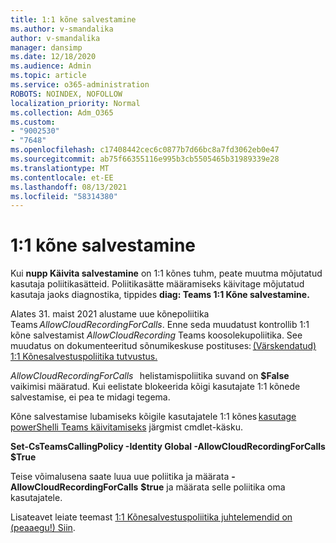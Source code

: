 ```yaml
---
title: 1:1 kõne salvestamine
ms.author: v-smandalika
author: v-smandalika
manager: dansimp
ms.date: 12/18/2020
ms.audience: Admin
ms.topic: article
ms.service: o365-administration
ROBOTS: NOINDEX, NOFOLLOW
localization_priority: Normal
ms.collection: Adm_O365
ms.custom:
- "9002530"
- "7648"
ms.openlocfilehash: c17408442cec6c0877b7d66bc8a7fd3062eb0e47
ms.sourcegitcommit: ab75f66355116e995b3cb5505465b31989339e28
ms.translationtype: MT
ms.contentlocale: et-EE
ms.lasthandoff: 08/13/2021
ms.locfileid: "58314380"
---
```

# <a name="11-call-recording"></a>1:1 kõne salvestamine

Kui **nupp Käivita salvestamine** on 1:1 kõnes tuhm, peate muutma mõjutatud kasutaja poliitikasätteid. Poliitikasätte määramiseks käivitage mõjutatud kasutaja jaoks diagnostika, tippides **diag: Teams 1:1 Kõne salvestamine.**     

Alates 31. maist 2021 alustame uue kõnepoliitika Teams *AllowCloudRecordingForCalls*. Enne seda muudatust kontrollib 1:1 kõne salvestamist *AllowCloudRecording* Teams koosolekupoliitika. See muudatus on dokumenteeritud sõnumikeskuse postituses: [(Värskendatud) 1:1 Kõnesalvestuspoliitika tutvustus.](https://portal.microsoft.com/Adminportal/Home?ref=MessageCenter/:/messages/MC238796)  

*AllowCloudRecordingForCalls*   helistamispoliitika suvand on **$False** vaikimisi määratud. Kui eelistate blokeerida kõigi kasutajate 1:1 kõnede salvestamise, ei pea te midagi tegema.  

Kõne salvestamise lubamiseks kõigile kasutajatele 1:1 kõnes [kasutage powerShelli Teams käivitamiseks](https://docs.microsoft.com/microsoftteams/teams-powershell-install) järgmist cmdlet-käsku. 

**Set-CsTeamsCallingPolicy -Identity Global -AllowCloudRecordingForCalls $True** 

Teise võimalusena saate luua uue poliitika ja määrata **-AllowCloudRecordingForCalls** **$true** ja määrata selle poliitika oma kasutajatele. 

Lisateavet leiate teemast [1:1 Kõnesalvestuspoliitika juhtelemendid on (peaaegu!) Siin](https://techcommunity.microsoft.com/t5/microsoft-teams-support/1-1-call-recording-policy-controls-are-almost-here/ba-p/2217668).
